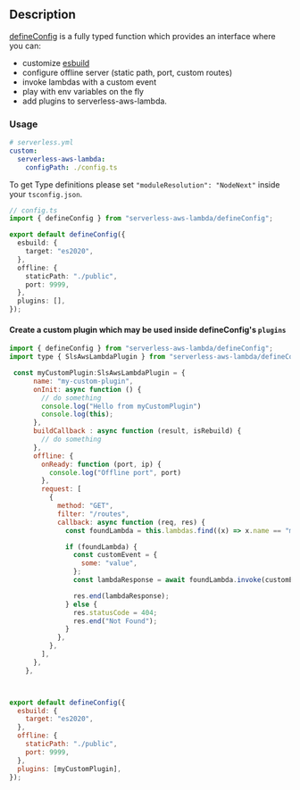 ## Description

[defineConfig](../src/defineConfig.ts) is a fully typed function which provides an interface where you can:

- customize [esbuild](esbuild.md)
- configure offline server (static path, port, custom routes)
- invoke lambdas with a custom event
- play with env variables on the fly
- add plugins to serverless-aws-lambda.

### Usage

```yaml
# serverless.yml
custom:
  serverless-aws-lambda:
    configPath: ./config.ts
```

To get Type definitions please set `"moduleResolution": "NodeNext"` inside your `tsconfig.json`.

```ts
// config.ts
import { defineConfig } from "serverless-aws-lambda/defineConfig";

export default defineConfig({
  esbuild: {
    target: "es2020",
  },
  offline: {
    staticPath: "./public",
    port: 9999,
  },
  plugins: [],
});
```

#### Create a custom plugin which may be used inside defineConfig's `plugins`

```js
import { defineConfig } from "serverless-aws-lambda/defineConfig";
import type { SlsAwsLambdaPlugin } from "serverless-aws-lambda/defineConfig";

 const myCustomPlugin:SlsAwsLambdaPlugin = {
      name: "my-custom-plugin",
      onInit: async function () {
        // do something
        console.log("Hello from myCustomPlugin")
        console.log(this);
      },
      buildCallback : async function (result, isRebuild) {
        // do something
      },
      offline: {
        onReady: function (port, ip) {
          console.log("Offline port", port)
        },
        request: [
          {
            method: "GET",
            filter: "/routes",
            callback: async function (req, res) {
              const foundLambda = this.lambdas.find((x) => x.name == "myAwsomeLambda");

              if (foundLambda) {
                const customEvent = {
                  some: "value",
                };
                const lambdaResponse = await foundLambda.invoke(customEvent);

                res.end(lambdaResponse);
              } else {
                res.statusCode = 404;
                res.end("Not Found");
              }
            },
          },
        ],
      },
    },



export default defineConfig({
  esbuild: {
    target: "es2020",
  },
  offline: {
    staticPath: "./public",
    port: 9999,
  },
  plugins: [myCustomPlugin],
});
```
